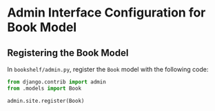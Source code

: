 # Admin Interface Configuration for Book Model

## Registering the Book Model

In `bookshelf/admin.py`, register the `Book` model with the following code:

```python
from django.contrib import admin
from .models import Book

admin.site.register(Book)
